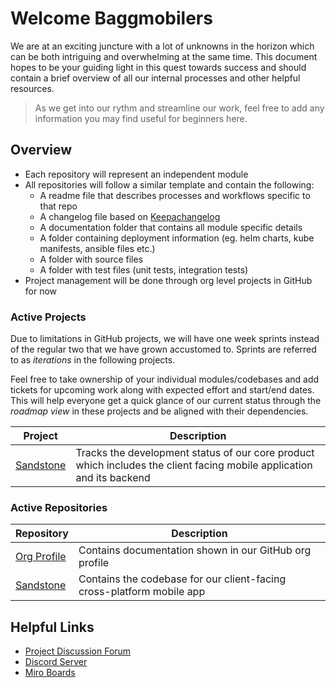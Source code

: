 # Welcome Baggmobilers

We are at an exciting juncture with a lot of unknowns in the horizon which can be both intriguing and overwhelming at the same time. This document hopes to be your guiding light in this quest towards success and should contain a brief overview of all our internal processes and other helpful resources.

> As we get into our rythm and streamline our work, feel free to add any information you may find useful for beginners here.

## Overview

- Each repository will represent an independent module
- All repositories will follow a similar template and contain the following:
  - A readme file that describes processes and workflows specific to that repo
  - A changelog file based on [Keepachangelog](https://keepachangelog.com/en/1.0.0/)
  - A documentation folder that contains all module specific details
  - A folder containing deployment information (eg. helm charts, kube manifests, ansible files etc.)
  - A folder with source files
  - A folder with test files (unit tests, integration tests)
- Project management will be done through org level projects in GitHub for now

### Active Projects

Due to limitations in GitHub projects, we will have one week sprints instead of the regular two that we have grown accustomed to. Sprints are referred to as _iterations_ in the following projects.

Feel free to take ownership of your individual modules/codebases and add tickets for upcoming work along with expected effort and start/end dates. This will help everyone get a quick glance of our current status through the _roadmap view_ in these projects and be aligned with their dependencies.

| Project | Description |
| --- | --- |
| [Sandstone](https://github.com/orgs/Baggmobil/projects/1) | Tracks the development status of our core product which includes the client facing mobile application and its backend |

### Active Repositories

| Repository | Description |
| --- | --- |
| [Org Profile](https://github.com/Baggmobil/.github) | Contains documentation shown in our GitHub org profile |
| [Sandstone](https://github.com/Baggmobil/sandstone) | Contains the codebase for our client-facing cross-platform mobile app |

## Helpful Links

- [Project Discussion Forum](https://github.com/orgs/Baggmobil/discussions)
- [Discord Server](https://discord.gg/tJjv34wq)
- [Miro Boards](https://miro.com/welcome/b3c0RGJqazdEZUhvSnVaMGlRUWFObDRhNG9JRUtmZnltSzI3QVljN1NyQmdwZnhNOXFjclEwYW4yOGdjb1V4d3wzNDU4NzY0NTU5NDk5MTAyMzQ5fDE=?share_link_id=665115600169)